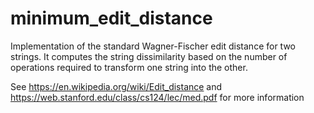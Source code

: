 # minimum_edit_distance
Implementation of the standard Wagner-Fischer edit distance for two strings. It computes the string dissimilarity based on the number of operations required to transform one string into the other.

See
https://en.wikipedia.org/wiki/Edit_distance and https://web.stanford.edu/class/cs124/lec/med.pdf for more information
